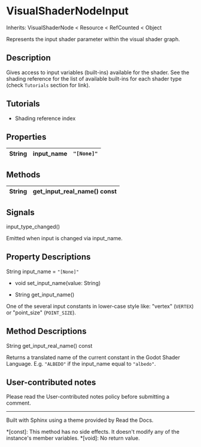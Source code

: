 # VisualShaderNodeInput

Inherits: VisualShaderNode < Resource < RefCounted < Object

Represents the input shader parameter within the visual shader graph.

## Description

Gives access to input variables (built-ins) available for the shader. See the
shading reference for the list of available built-ins for each shader type
(check `Tutorials` section for link).

## Tutorials

  * Shading reference index

## Properties

String | input_name | `"[None]"`  
---|---|---  
  
## Methods

String | get_input_real_name() const  
---|---  
  
## Signals

input_type_changed()

Emitted when input is changed via input_name.

## Property Descriptions

String input_name = `"[None]"`

  * void set_input_name(value: String)

  * String get_input_name()

One of the several input constants in lower-case style like: "vertex"
(`VERTEX`) or "point_size" (`POINT_SIZE`).

## Method Descriptions

String get_input_real_name() const

Returns a translated name of the current constant in the Godot Shader
Language. E.g. `"ALBEDO"` if the input_name equal to `"albedo"`.

## User-contributed notes

Please read the User-contributed notes policy before submitting a comment.

* * *

Built with Sphinx using a theme provided by Read the Docs.

  *[const]: This method has no side effects. It doesn't modify any of the instance's member variables.
  *[void]: No return value.

